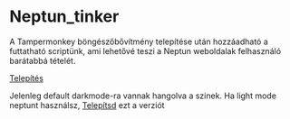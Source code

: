 # Neptun_tinker

A Tampermonkey böngészőbővítmény telepítése után hozzáadható a futtatható scriptünk, ami lehetővé teszi a Neptun weboldalak felhasználó barátabbá tételét.

[Telepítés](https://github.com/LovaszAkos/Neptun_tinker_npu_compatible/raw/master/neptun_tinker.user.js)


Jelenleg default darkmode-ra vannak hangolva a szinek. Ha light mode neptunt használsz, [Telepítsd](https://github.com/LovaszAkos/Neptun_tinker_npu_compatible/raw/light-mode-legacy/neptun_tinker.user.js) ezt a verziót
